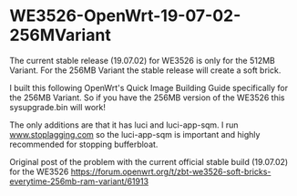 # WE3526-OpenWrt-19-07-02-256MVariant
The current stable release (19.07.02) for WE3526 is only for the 512MB Variant. For the 256MB Variant the stable release will create a soft brick.

I built this following OpenWrt's Quick Image Building Guide specifically for the 256MB Variant. So if you have the 256MB version of the WE3526 this sysupgrade.bin will work!

The only additions are that it has luci and luci-app-sqm. I run www.stoplagging.com so the luci-app-sqm is important and highly recommended for stopping bufferbloat.

Original post of the problem with the current official stable build (19.07.02) for the WE3526
https://forum.openwrt.org/t/zbt-we3526-soft-bricks-everytime-256mb-ram-variant/61913
